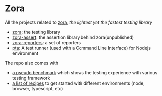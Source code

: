 # Zora

All the projects related to [zora](./zora), _the lightest yet the fastest testing library_

* [zora](./zora): the testing library
* [zora-assert](./assert): the assertion library behind zora(unpublished)
* [zora-reporters](./reporters): a set of reporters
* [pta](./pta): A test runner (used with a Command Line Interface) for Nodejs environment

The repo also comes with
* [a pseudo benchmark](./perfs) which shows the testing experience with various testing framework
* [a list of recipes](./examples) to get started with different environments (node, browser, typescript, etc)

